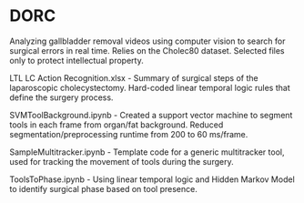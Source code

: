 # DORC
Analyzing gallbladder removal videos using computer vision to search for surgical errors in real time. Relies on the Cholec80 dataset. Selected files only to protect intellectual property.

LTL LC Action Recognition.xlsx - Summary of surgical steps of the laparoscopic cholecystectomy. Hard-coded linear temporal logic rules that define the surgery process.

SVMToolBackground.ipynb - Created a support vector machine to segment tools in each frame from organ/fat background. Reduced segmentation/preprocessing runtime from 200 to 60 ms/frame.

SampleMultitracker.ipynb - Template code for a generic multitracker tool, used for tracking the movement of tools during the surgery.

ToolsToPhase.ipynb - Using linear temporal logic and Hidden Markov Model to identify surgical phase based on tool presence.
